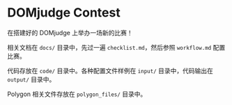 # DOMjudge Contest

在搭建好的 DOMjudge 上举办一场新的比赛！

相关文档在 `docs/` 目录中，先过一遍 `checklist.md`，然后参照 `workflow.md` 配置比赛。

代码存放在 `code/` 目录中。各种配置文件样例在 `input/` 目录中，代码输出在 `output/` 目录中。

Polygon 相关文件存放在 `polygon_files/` 目录中。
